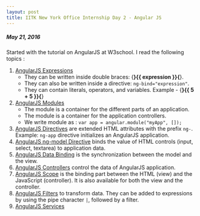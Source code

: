 ```yaml
---
layout: post
title: IITK New York Office Internship Day 2 - Angular JS 
---
```

##### *May 21, 2016*

Started with the tutorial on AngularJS at W3school. I read the following topics :

1. [AngularJS Expressions](http://www.w3schools.com/angular/angular_expressions.asp) 
   * They can be written inside double braces: {****}{{ expression }}{****}.
   * They can also be written inside a directive: ```ng-bind="expression"```.
   * They can contain literals, operators, and variables. Example - {****}{{ 5 + 5 }}{****}
2. [AngularJS Modules](http://www.w3schools.com/angular/angular_modules.asp)
   * The module is a container for the different parts of an application.
   * The module is a container for the application controllers.
   * We write module as : 
     ```var app = angular.module("myApp", []);```
3. [AngularJS Directives](http://www.w3schools.com/angular/angular_directives.asp) are extended HTML attributes with the prefix ```ng-```. Example: ```ng-app``` directive initializes an AngularJS application.
4. [AngularJS ng-model Directive](http://www.w3schools.com/angular/angular_model.asp) binds the value of HTML controls (input, select, textarea) to application data.
5. [AngularJS Data Binding](http://www.w3schools.com/angular/angular_databinding.asp) is the synchronization between the model and the view.
6. [AngularJS Controllers](http://www.w3schools.com/angular/angular_controllers.asp) control the data of AngularJS application.
7. [AngularJS Scope](http://www.w3schools.com/angular/angular_scopes.asp) is the binding part between the HTML (view) and the JavaScript (controller). It is also available for both the view and the controller.
8. [AngularJS Filters](http://www.w3schools.com/angular/angular_filters.asp) to transform data. They can be added to expressions by using the pipe character ```|```, followed by a filter.
9. [AngularJS Services](http://www.w3schools.com/angular/angular_services.asp) 

  
